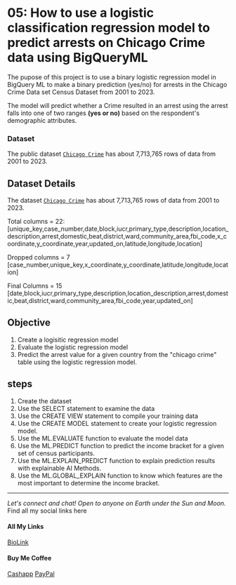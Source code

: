 # 05: How to use a logistic classification regression model to predict arrests on Chicago Crime data using  BigQueryML

The pupose of this project is to use a binary logistic regression model in BigQuery ML to make a binary prediction (yes/no) for arrests in the Chicago Crime Data set Census Dataset from 2001 to 2023.

The model will predict whether a Crime resulted in an arrest using  the arrest falls into one of two ranges **(yes or no)** based on the respondent's demographic attributes.

### Dataset
The public dataset [`Chicago Crime`](https://cloud.google.com/bigquery?sq=1057666841514:f29282e50d984f96a6fa3395aa080abf&_ga=2.187413480.-1379782407.1673021064&project=paulkamau&ws=!1m4!1m3!3m2!1s1057666841514!2schicago_crime) has about 7,713,765 rows of data from 2001 to 2023. 

## Dataset Details 

The dataset [`Chicago Crime`](https://cloud.google.com/bigquery?sq=1057666841514:f29282e50d984f96a6fa3395aa080abf&_ga=2.187413480.-1379782407.1673021064&project=paulkamau&ws=!1m4!1m3!3m2!1s1057666841514!2schicago_crime) has about 7,713,765 rows of data from 2001 to 2023. 

Total columns = 22: 
[unique_key,case_number,date,block,iucr,primary_type,description,location_description,arrest,domestic,beat,district,ward,community_area,fbi_code,x_coordinate,y_coordinate,year,updated_on,latitude,longitude,location]

Dropped columns = 7
[case_number,unique_key,x_coordinate,y_coordinate,latitude,longitude,location]

Final Columns = 15 
[date,block,iucr,primary_type,description,location_description,arrest,domestic,beat,district,ward,community_area,fbi_code,year,updated_on]

## Objective 
1. Create a logisitic regression model 
1. Evaluate the logistic regression model 
1. Predict the arrest value for a given country from the "chicago crime" table using the logistic regression model. 

## steps
1. Create the dataset 
1. Use the SELECT statement to examine the data 
1. Use the CREATE VIEW statement to compile your training data
1. Use the CREATE MODEL statement to create your logistic regression model. 
1. Use the ML.EVALUATE function to evaluate the model data
1. Use the ML.PREDICT function to predict the income bracket for a given set of census participants.
1. Use the ML.EXPLAIN_PREDICT function to explain prediction results with explainable AI Methods. 
1. Use the ML.GLOBAL_EXPLAIN function to know which features are the most important to determine the income bracket. 


--------------------------------------------------------------------------------
_Let's connect and chat! Open to anyone on Earth under the Sun and Moon._
Find all my social links here

#### All My Links
[BioLink](https://bio.link/paulkamau)


#### Buy Me Coffee
[Cashapp](https://bio.link/paulkamau)
[PayPal](https://paypal.me/paulkamau)

